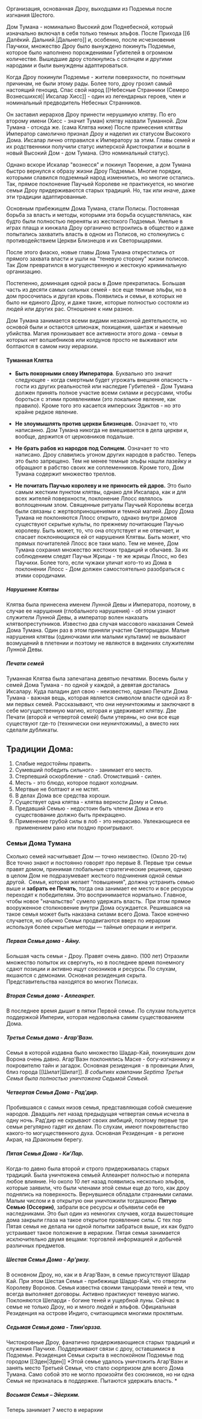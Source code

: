 Организация, основанная Дроу, выходцами из Подземья после изгнания Шестого. 

Дом Тумана - номинально Высокий дом Поднебесной, который изначально включал в себя только темных эльфов. 
После Прихода [[6 Далёкий. Дальний.|Дальнего]] и, особенно, после исчезновения Паучихи, множество Дроу было вынуждено покинуть Подземье, которое было наполнено порождениями Губителей в огромном количестве. Вышедшие дроу столкнулись с солнцем и другими народами и были вынуждены адаптироваться.

Когда Дроу покинули Подземье - жители поверхности, по понятным причинам, не были этому рады. Более того, дроу грозил самый настоящий геноцид. 
Спас свой народ [[Небесные Странники (Семеро Вознесшихся)| Иксалар Хисс]] - один из легендарных героев, член и номинальный предводитель Небесных Странников. 

Он заставил иерархов Дроу принести нерушимую клятву. По его второму имени (Хисс - значит Туман) клятву назвали Туманной. Дом Тумана - отсюда же. (сама Клятва ниже)
После принесения клятвы Император самолично признал Дроу и наделил их статусом Высокого Дома. Иксалар лично отправился к Императору за этим. 
Главы семей и их родственники получили статус имперской Аристократии и вошли в новый Высокий Дом - дом Тумана. (Это номинальный статус). 

Однако вскоре Искалар "вознесся" и покинул Творение, а дом Тумана быстро вернулся к образу жизни Дроу Подземья. Многие порядки, которыми славился подземный народ изменились, но многие остались. Так, прямое поклонение Паучьей Королеве не практикуется,  но многие семьи Дроу придерживаются старых традиций. Но, так или иначе, даже эти традиции адаптированные.

Основным прибежищем Дома Тумана, стали Полисы. Постоянная борьба за власть и методы, которыми эта борьба осуществлялась, как будто были полностью переняты из жестокого Подземья. Умелые в играх плаща и кинжала Дроу органично встроились в общество и даже попытались захватить власть в одном из Полисов, но столкнулись с противодействием Церкви Близнецов и их Светорыцарями. 

После этого фиаско, новые главы Дома Тумана открестились от прямого захвата власти и ушли на "теневую сторону" жизни полисов. Так Дом превратился в могущественную и жестокую криминальную организацию.

Постепенно, доминация одной расы в Доме прекратилась. Большая часть из десяти самых сильных семей - все еще темные эльфы, но в дом просочилась и другая кровь. Появились и семьи, в которых не было ни единого Дроу, и даже такие, которые полностью состояли из людей или других рас. Отношение к ним разное. 

Дом Тумана занимается всеми видами незаконной деятельности, но основой были и остаются шпионаж, похищения, шантаж и наемные убийства. Магия пронизывает все активности этого дома - семьи в которых нет волшебников или колдунов просто не выживают или болтаются в самом низу иерархии. 

#### Туманная Клятва
- **Быть покорными слову Императора**. 
Буквально это значит следующее - когда смертным будет угрожать внешняя опасность - гости из других реальностей или наследие Губителей - Дом Тумана должен принять полное участие всеми силами и ресурсами, чтобы бороться с этими проявлениями (это локальное явление, как правило). Кроме того это касается имперских Эдиктов - но это крайне редкое явление. 

- **Не злоумышлять против церкви Близнецов.**
Означает то, что написанно. Дом Тумана никогда не вмешивается в дела церкви и, вообще, держится от церковников подальше.

- **Не брать рабов из народов под Солнцем.**
Означает то что написано. Дроу славились угоном других народов в рабство. Теперь это было запрещено. Тем не менее темные эльфы нашли лазейку и обращают в рабство своих же соплеменников. Кроме того, Дом Тумана содержит множество треллов.

- **Не почитать Паучью королеву и не приносить ей даров.** 
Это было самым жестким пунктом клятвы, однако для Иксалара, как и для всех жителей поверхности, поклонение Ллосс являлось воплощенным злом. Священные ритуалы Паучьей Королевы всегда были связаны с жертвоприношениями и темной магией. 
Дроу Дома Тумана не поклоняются Ллосс открыто, однако внутри домов существуют скрытые культы, по прежнему почитающие Паучью королеву. Быть может, то, что она отсутствует и не отвечает, и спасает поклоняющихся ей от нарушения Клятвы. Быть может, что прямых почитателей Ллосс все таки мало. 
Тем не менее, Дом Тумана сохранил множество жестоких традиций и обычаев. За их соблюдением следят Паучьи Жрицы - те же жрицы Ллосс, но без Паучихи. Более того, если чужаки уличат кого-то из Дома в поклонении Ллосс - Дом должен самостоятельно разобраться с этими сородичами. 
##### Нарушение Клятвы
Клятва была принесена именем Лунной Девы и Императора, поэтому, в случае ее нарушения (глобального нарушения) - об этом узнают служители Лунной Девы, а император волен наказать клятвопреступников. 
Известно два случая массового наказания Семей Дома Тумана. Один раз в этом приняли участие Светорыцари. 
Малые нарушения клятвы (одиночками или малыми культами) не вызывают возмущений в плетении и поэтому не являются в видениях служителям Лунной Девы.
##### Печати семей
Туманная Клятва была запечатана девятью печатями. Восемь были у семей Дома Тумана - по одной у каждой, а девятая досталась Иксалару. Куда паладин дел свою - неизвестно, однако Печати Дома Тумана - важная вещь, которая является символом власти одной из 8-ми первых семей. Рассказывают, что они неуничтожимы и заключают в себе могущественную магию, которая и удерживает клятву. 
Две Печати (второй и четвертой семей) были утеряны, но они все еще существуют где-то (технически они неуничтожимы), а вместо них сделали дубликаты. 
## Традиции Дома:
1. Слабые недостойны править.
2. Сумевший победить сильного - занимает его место.
3. Стерпевший оскорбление - слаб. Отомстивший - силен.
4. Месть - это блюдо, которое подают холодным.
5. Мертвые не болтают и не мстят.
6. В делах Дома все средства хороши.
7. Существует одна клятва - клятва верности Дому и Семье.
8. Предавший Семью - недостоин быть членом Дома и его существование должно быть прекращено. 
9. Применение грубой силы в лоб - это некрасиво. Увлекающиеся ее применением рано или поздно проигрывают.

### Семьи Дома Тумана
Сколько семей насчитывает Дом — точно неизвестно. (Около 20-ти)
Все точно знают и постоянно говорят про первые 8. Первые три семьи правят домом, принимая глобальные стратегические решения, однако в целом Дом не подразумевает жесткого подчинения одной семьи другой. 
Семья, которая желает "повышения", должна устранить семью выше и **забрать ее Печать**, тогда она занимает ее место и все ресурсы переходят к победителям. Это воспринимается нормально. Главное, чтобы новое "начальство" сумело удержать власть. 
При этом прямое вооруженное столкновение внутри Дома осуждается. Решившаяся на такое семья может быть наказана силами всего Дома. Такое конечно случается, но обычно Семьи продвигаются вверх по иерархии используя более скрытые методы — тайные операции и интриги. 

##### **Первая Семья дома - Айну.** 
Большая часть семьи - Дроу. Правят очень давно. (100 лет) Отразили множество попыток их свергнуть, но в последнее время понемногу сдают позиции и активно ищут союзников и ресурсы. По слухам, якшаются с демонами. Основная резиденция скрыта. Представительства находятся во многих Полисах. 
##### **Вторая Семья дома - Аллеанрет.** 
В последнее время дышит в пятки Первой семье. По слухам пользуется поддержкой Империи, которая недовольна самим существованием Дома. 

##### **Третья Семья дома - Агар'Ваэн.** 
Семья в которой издавна было множество Шадар-Кай, покинувших дом Ворона очень давно. Агар'Ваэн поклонялись Маске - богу-изгнаннику и покровителю тайн и загадок. Основная резиденция - в провинции Алия, близ города [[Шилат|Шилат]]. 
*В событиях кампании Septima Третья Семья была полностью уничтожена Седьмой Семьей.*
##### **Четвертая Семья Дома - Рад'дир.** 
Пробившаяся с самых низов семья, представляющая собой смешение народов. Двадцать лет назад предыдущая четвертая семья исчезла в одну ночь. Рад'дир не скрывают своих амбиций, поэтому первые три семьи регулярно гадят их делам. По слухам, имеют покровительство какого-то могущественного духа. Основная Резиденция - в регионе Акрая, на Драконьем берегу. 
##### **Пятая Семья Дома - Ки’Лар.** 
Когда-то давно была второй и строго придерживалась старых традиций. Была уничтожена семьей Аллеанрет полностью и потеряла любое влияние. Но около 10 лет назад появились несколько эльфов, которые заявили, что были членами этой семьи еще до того, как дроу поднялись на поверхность. 
Вернувшиеся обладали странными силами. Малым числом и в открытую они уничтожили тогдашнюю **Пятую Семью (Оссерин)**, забрали все ресурсы и объявили себя ее наследниками. Это был один из немногих случаев, когда вышестоящие дома закрыли глаза на такое открытое проявление силы. 
С тех пор Пятая семья не делала ни одной попытки забраться выше, их как будто устраивает такое положение в иерархии. Пятая семья занимается исключительно двумя вещами: торговлей информацией и добычей различных предметов. 

##### **Шестая Семья Дома - Ар'ризу.** 
В основном Дроу, но, как и в Агар'Ваэн, в семье присутствуют Шадар Кай. При этом Шестая Семья - прибежище Шадар-Кай, что отвергли Королеву Воронов. Семья известна своими танцорами теней и тем, что всегда выполняет договоры. Активно практикуют теневую магию. Поклоняются Шеларди - богине теней и ущербной луны. Сейчас в семье не только Дроу, но и много людей и эльфов. Официальная Резиденция на острове Индиго, считающимся многими проклятым. 

##### **Седьмая Семья дома** - Тлин'орзза. 
Чистокровные Дроу, фанатично придерживающиеся старых традиций и служения Паучихе. Поддерживают связи с дроу, оставшимися в Подземье. Резиденция Семьи скрыта в неспокойном Подземье под городом  [[Эден|Эден]]
*Этой семье удалось уничтожить Агар'Ваэн и занять место Третьей Семьи, что стало сюрпризом для всего Дома Тумана. Само собой это не могло произойти без союзников, но ни одна Семья не призналась в поддержке. Пытаются удержать власть. *

##### Восьмая Семья – Эйерхим. 
Теперь занимает 7 место в иерархии